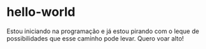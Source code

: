 # hello-world
Estou iniciando na programação  e já estou pirando com o leque de possibilidades que esse caminho pode levar. Quero voar alto!
